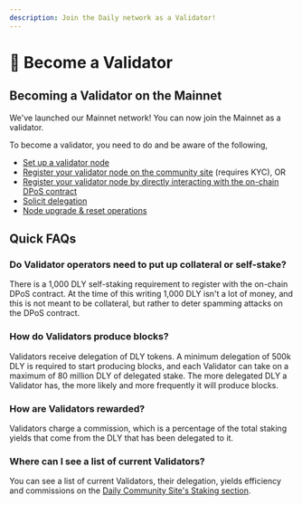 ```yaml
---
description: Join the Daily network as a Validator!
---
```


# 🌱 Become a Validator

## Becoming a Validator on the Mainnet

We've launched our Mainnet network! You can now join the Mainnet as a validator.&#x20;

To become a validator, you need to do and be aware of the following,&#x20;

* [Set up a validator node](set-up-validator-node.md)&#x20;
* [Register your validator node on the community site](register-node-via-community-site.md) (requires KYC), OR
* [Register your validator node by directly interacting with the on-chain DPoS contract](register-node-directly-on-chain.md)
* [Solicit delegation](solicit-delegation.md)
* [Node upgrade & reset operations](node-upgrade-and-reset.md)



## Quick FAQs

### Do Validator operators need to put up collateral or self-stake?&#x20;

There is a 1,000 DLY self-staking requirement to register with the on-chain DPoS contract. At the time of this writing 1,000 DLY isn't a lot of money, and this is not meant to be collateral, but rather to deter spamming attacks on the DPoS contract.&#x20;



### How do Validators produce blocks?&#x20;

Validators receive delegation of DLY tokens. A minimum delegation of 500k DLY is required to start producing blocks, and each Validator can take on a maximum of 80 million DLY of delegated stake. The more delegated DLY a Validator has, the more likely and more frequently it will produce blocks.&#x20;



### How are Validators rewarded?&#x20;

Validators charge a commission, which is a percentage of the total staking yields that come from the DLY that has been delegated to it.&#x20;



### Where can I see a list of current Validators?&#x20;

You can see a list of current Validators, their delegation, yields efficiency and commissions on the [Daily Community Site's Staking section](https://community.dailycrypto.me/staking).&#x20;

